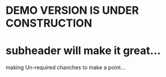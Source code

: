 # DEMO VERSION IS UNDER CONSTRUCTION
# subheader will make it great... 

making Un-required chanches to make a point...